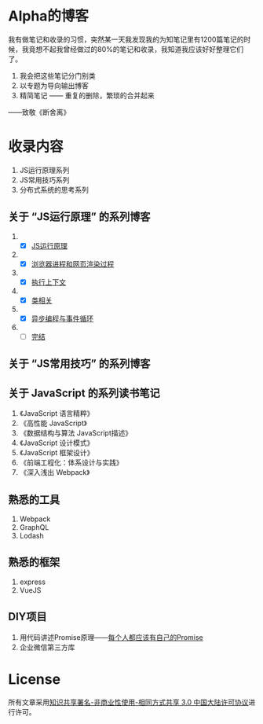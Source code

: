 # Alpha的博客

我有做笔记和收录的习惯，突然某一天我发现我的为知笔记里有1200篇笔记的时候，我竟想不起我曾经做过的80%的笔记和收录，我知道我应该好好整理它们了。

1. 我会把这些笔记分门别类
2. 以专题为导向输出博客
3. 精简笔记 —— 重复的删除，繁琐的合并起来

——致敬《断舍离》

# 收录内容

1. JS运行原理系列
2. JS常用技巧系列
3. 分布式系统的思考系列

## 关于 “JS运行原理” 的系列博客

1. - [x] [JS运行原理](https://github.com/coconilu/Blog/issues/2)
2. - [x] [浏览器进程和网页渲染过程](https://github.com/coconilu/Blog/issues/5)
3. - [x] [执行上下文](https://github.com/coconilu/Blog/issues/6)
4. - [x] [类相关](https://github.com/coconilu/Blog/issues/9)
5. - [x] [异步编程与事件循环](https://github.com/coconilu/Blog/issues/7)
6. - [ ] [完结](https://github.com/coconilu/Blog/issues/10)

## 关于 “JS常用技巧” 的系列博客


## 关于 JavaScript 的系列读书笔记

1. 《JavaScript 语言精粹》
2. 《高性能 JavaScript》
3. 《数据结构与算法 JavaScript描述》
4. 《JavaScript 设计模式》
5. 《JavaScript 框架设计》
6. 《前端工程化：体系设计与实践》
7. 《深入浅出 Webpack》

## 熟悉的工具

1. Webpack
2. GraphQL
3. Lodash

## 熟悉的框架

1. express
2. VueJS

## DIY项目

1. 用代码讲述Promise原理——[每个人都应该有自己的Promise](https://github.com/coconilu/myPromise)
2. 企业微信第三方库

# License

所有文章采用[知识共享署名-非商业性使用-相同方式共享 3.0 中国大陆许可协议](http://creativecommons.org/licenses/by-nc-sa/3.0/cn/)进行许可。
